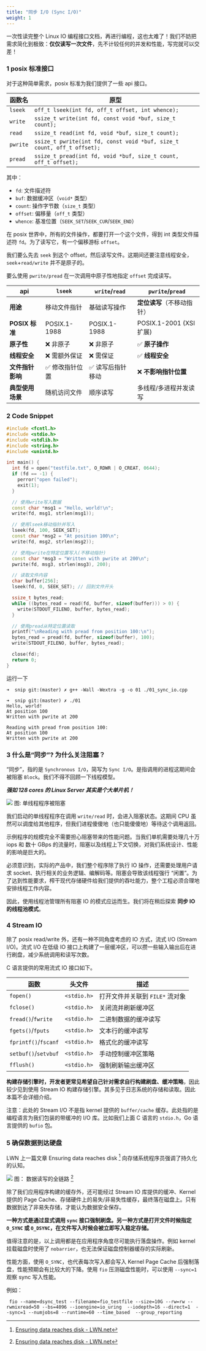 ```yaml
---
title: "同步 I/O (Sync I/O)"
weight: 1
---
```


一次性读完整个 Linux IO 编程接口文档，再进行编程，这也太难了！我们不妨把需求简化到极致：**仅仅读写一次文件**，先不计较任何的并发和性能，写完就可以交差！

### 1 posix 标准接口

对于这种简单需求，posix 标准为我们提供了一些 api 接口。

| 函数名    | 原型                                                                 |
|-----------|----------------------------------------------------------------------|
| `lseek`   | `off_t lseek(int fd, off_t offset, int whence);`                     |
| `write`   | `ssize_t write(int fd, const void *buf, size_t count);`              |
| `read`    | `ssize_t read(int fd, void *buf, size_t count);`                     |
| `pwrite`  | `ssize_t pwrite(int fd, const void *buf, size_t count, off_t offset);` |
| `pread`   | `ssize_t pread(int fd, void *buf, size_t count, off_t offset);`      |

其中：
- `fd`: 文件描述符
- `buf`: 数据缓冲区（`void*` 类型）
- `count`: 操作字节数（`size_t` 类型）
- `offset`: 偏移量（`off_t` 类型）
- `whence`: 基准位置（`SEEK_SET`/`SEEK_CUR`/`SEEK_END`）

在 posix 世界中，所有的文件操作，都要打开一个这个文件，得到 int 类型文件描述符 `fd`。为了读写它，有一个偏移游标 `offset`。

我们要么先去 `seek` 到这个 offset，然后读写文件。这期间还要注意线程安全，`seek`+`read/write` 并不是原子的。

要么使用 `pwrite/pread` 在一次调用中原子性地指定 `offset` 完成读写。

| api               | `lseek`                  | `write`/`read`          | `pwrite`/`pread`        |
|--------------------|--------------------------|-------------------------|-------------------------|
| **用途**           | 移动文件指针             | 基础读写操作            | **定位读写**（不移动指针） |
| **POSIX 标准**     | POSIX.1-1988             | POSIX.1-1988            | POSIX.1-2001 (XSI 扩展) |
| **原子性**         | &#x274c; 非原子                | &#x274c; 非原子               | &#x2705; **原子操作**          |
| **线程安全**       | &#x274c; 需额外保证            | &#x274c; 需保证               | &#x2705; **线程安全**          |
| **文件指针影响**   | &#x2705; 修改指针位置          | &#x2705; 读写后指针移动       | &#x274c; **不影响指针位置**    |
| **典型使用场景**   | 随机访问文件             | 顺序读写                | 多线程/多进程并发读写   |

### 2 Code Snippet
```cpp
#include <fcntl.h>
#include <stdio.h>
#include <stdlib.h>
#include <string.h>
#include <unistd.h>

int main() {
  int fd = open("testfile.txt", O_RDWR | O_CREAT, 0644);
  if (fd == -1) {
    perror("open failed");
    exit(1);
  }

  // 使用write写入数据
  const char *msg1 = "Hello, world!\n";
  write(fd, msg1, strlen(msg1));

  // 使用lseek移动指针并写入
  lseek(fd, 100, SEEK_SET);
  const char *msg2 = "At position 100\n";
  write(fd, msg2, strlen(msg2));

  // 使用pwrite在特定位置写入(不移动指针)
  const char *msg3 = "Written with pwrite at 200\n";
  pwrite(fd, msg3, strlen(msg3), 200);

  // 读取文件内容
  char buffer[256];
  lseek(fd, 0, SEEK_SET); // 回到文件开头

  ssize_t bytes_read;
  while ((bytes_read = read(fd, buffer, sizeof(buffer))) > 0) {
    write(STDOUT_FILENO, buffer, bytes_read);
  }

  // 使用pread从特定位置读取
  printf("\nReading with pread from position 100:\n");
  bytes_read = pread(fd, buffer, sizeof(buffer), 100);
  write(STDOUT_FILENO, buffer, bytes_read);

  close(fd);
  return 0;
}
```

运行一下
```shell
➜  snip git:(master) ✗ g++ -Wall -Wextra -g -o 01 ./01_sync_io.cpp

➜  snip git:(master) ✗ ./01 
Hello, world!
At position 100
Written with pwrite at 200

Reading with pread from position 100:
At position 100
Written with pwrite at 200
```

### 3 什么是“同步”? 为什么关注阻塞？
“同步”，指的是 `Synchronous I/O`，简写为 `Sync I/O`。是指调用的进程这期间会被阻塞 `Block`。我们不得不回顾一下线程模型。

***强如 128 cores 的 Linux Server 其实是个大单片机！***

![](https://static.zdfmc.net/imgs/2025/05/843909d174fb0482.png)
图: 单线程程序被阻塞

我们启动的单线程程序在调用 `write/read` 时，会进入阻塞状态。这期间 CPU 虽然可以调度给其他程序，但我们进程傻傻地（也只能傻傻地）等待这个调用返回。

示例程序的规模完全不需要担心阻塞带来的性能问题。当我们单机需要处理几十万 iops 和 数十 GBps 的流量时，阻塞以及线程上下文切换，对我们系统设计、性能的影响是巨大的。

必须意识到，实际的产品中，我们整个程序除了执行 IO 操作，还需要处理用户请求 socket、执行相关的业务逻辑、编解码等。阻塞会导致该线程强行 “闲置”。为了达到性能要求，榨干现代存储硬件给我们提供的吞吐能力，整个工程必须合理地安排线程工作内容。

因此，使用线程池管理所有阻塞 IO 的模式应运而生。我们将在稍后探索 **同步 IO 的线程池模式**。

### 4 Stream IO
除了 posix read/write 外，还有一种不同角度考虑的 IO 方式，流式 I/O (Stream I/O)。流式 I/O 在低级 IO 接口上构建了一层缓冲区，可以攒一些输入输出后在进行刷盘，减少系统调用和读写次数。

C 语言提供的常用流式 IO 接口如下。

| 函数                | 头文件      | 描述                                                                 |
|---------------------|-------------|----------------------------------------------------------------------|
| `fopen()`          | `<stdio.h>` | 打开文件并关联到 `FILE*` 流对象                                      |
| `fclose()`         | `<stdio.h>` | 关闭流并刷新缓冲区                                                   |
| `fread()`/`fwrite` | `<stdio.h>` | 二进制数据的缓冲读写                                                 |
| `fgets()`/`fputs`  | `<stdio.h>` | 文本行的缓冲读写                                                     |
| `fprintf()`/`fscanf` | `<stdio.h>` | 格式化的缓冲读写                                                    |
| `setbuf()`/`setvbuf` | `<stdio.h>` | 手动控制缓冲区策略                                                   |
| `fflush()`         | `<stdio.h>` | 强制刷新输出缓冲区                                                   |



**构建存储引擎时，开发者更常见希望自己针对需求自行构建刷盘、缓冲策略**，因此较少见到使用 Stream IO 构建存储引擎。其多见于日志系统的存储和读取。因此本篇不会详细介绍。

注意：此处的 Stream I/O 不是指 kernel 提供的 `buffer/cache` 缓存。此处指的是编程语言为我们包装的带缓冲的 I/O 库。比如我们上面 C 语言的 `stdio.h`，Go 语言提供的 `bufio` 包。

### 5 确保数据到达硬盘

LWN 上一篇文章 Ensuring data reaches disk [^1] 向存储系统程序员强调了持久化的认知。

![](https://static.zdfmc.net/imgs/2025/05/6467fda5d41d49bc.png)
图： 数据读写的全链路 [^1]

除了我们应用程序构建的缓存外，还可能经过 Stream IO 库提供的缓冲、Kernel 提供的 Page Cache、存储硬件上的易失/非易失性缓存，最终落在磁盘上。只有数据到达了非易失存储，才能认为数据安全保存。

**一种方式是通过显式调用 `sync` 接口强制刷盘。另一种方式是打开文件时候指定 `O_SYNC` 或 `O_DSYNC`，在文件写入时候会被立即写入稳定存储。**

值得注意的是，以上调用都是在应用程序角度尽可能执行落盘操作。例如 kernel 挂载磁盘时使用了 `nobarrier`，也无法保证磁盘控制器缓存的实际刷新。

性能方面，使用 `O_SYNC`，也代表每次写入都会写入 Kernel Page Cache 后强制落盘，性能预期会有比较大的下降。使用 `fio` 压测磁盘性能时，可以使用 `--sync=1` 观察 sync 写入性能。

例如：

```shell
 fio --name=dsync_test --filename=fio_testfile --size=10G --rw=rw --rwmixread=50 --bs=4096 --ioengine=io_uring  --iodepth=16 --direct=1  --sync=1 --numjobs=8 --runtime=60 --time_based  --group_reporting
```

[^1]: [Ensuring data reaches disk - LWN.net](https://lwn.net/Articles/457667/)
[^2]: [从共识算法开谈 - 硬盘性能的最大几个误解](https://zhuanlan.zhihu.com/p/55658164)
[^3]: [浅谈存储引擎数据结构](https://haobin.work/2024/05/24/%E7%AE%97%E6%B3%95/%E6%B5%85%E8%B0%88%E5%AD%98%E5%82%A8%E5%BC%95%E6%93%8E%E6%95%B0%E6%8D%AE%E7%BB%93%E6%9E%84/)
[^openman]: [open(2) — Linux manual page](https://man7.org/linux/man-pages/man2/open.2.html)
[^youjiali]: [ScyllaDB 学习(六) – disk I/O](https://youjiali1995.github.io/scylladb/disk-io/)
[^rocksdb_issue]: [Fixing mmap performance for RocksDB](https://smalldatum.blogspot.com/2022/06/fixing-mmap-performance-for-rocksdb.html)
[^rocksdb_man]: [RocksDB Wiki - IO](https://github.com/facebook/rocksdb/wiki/IO)